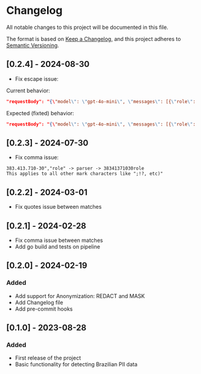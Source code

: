 # Changelog

All notable changes to this project will be documented in this file.

The format is based on [Keep a Changelog](https://keepachangelog.com/en/1.0.0/),
and this project adheres to [Semantic Versioning](https://semver.org/spec/v2.0.0.html).

## [0.2.4] - 2024-08-30
- Fix escape issue:

Current behavior:
```json
"requestBody": "{\"model\": \"gpt-4o-mini\", \"messages\": [{\"role\": \"user\", \"content\": \"\\nUnable to access the notebook \\\"[REDACTED_EMAIL]\"\\n\"}], \"temperature\": 0.7}",
```

Expected (fixted) behavior:

```json
"requestBody": "{\"model\": \"gpt-4o-mini\", \"messages\": [{\"role\": \"user\", \"content\": \"\\nUnable to access the notebook \\\"[REDACTED_EMAIL]\\"\\n\"}], \"temperature\": 0.7}",
```

## [0.2.3] - 2024-07-30
- Fix comma issue:

```shell
383.413.710-30","role" -> parser -> 38341371030role
This applies to all other mark characters like ";!?, etc)"
```

## [0.2.2] - 2024-03-01
- Fix quotes issue between matches

## [0.2.1] - 2024-02-28
- Fix comma issue between matches
- Add go build and tests on pipeline

## [0.2.0] - 2024-02-19

### Added
- Add support for Anonymization: REDACT and MASK
- Add Changelog file
- Add pre-commit hooks

## [0.1.0] - 2023-08-28

### Added
- First release of the project
- Basic functionality for detecting Brazilian PII data
